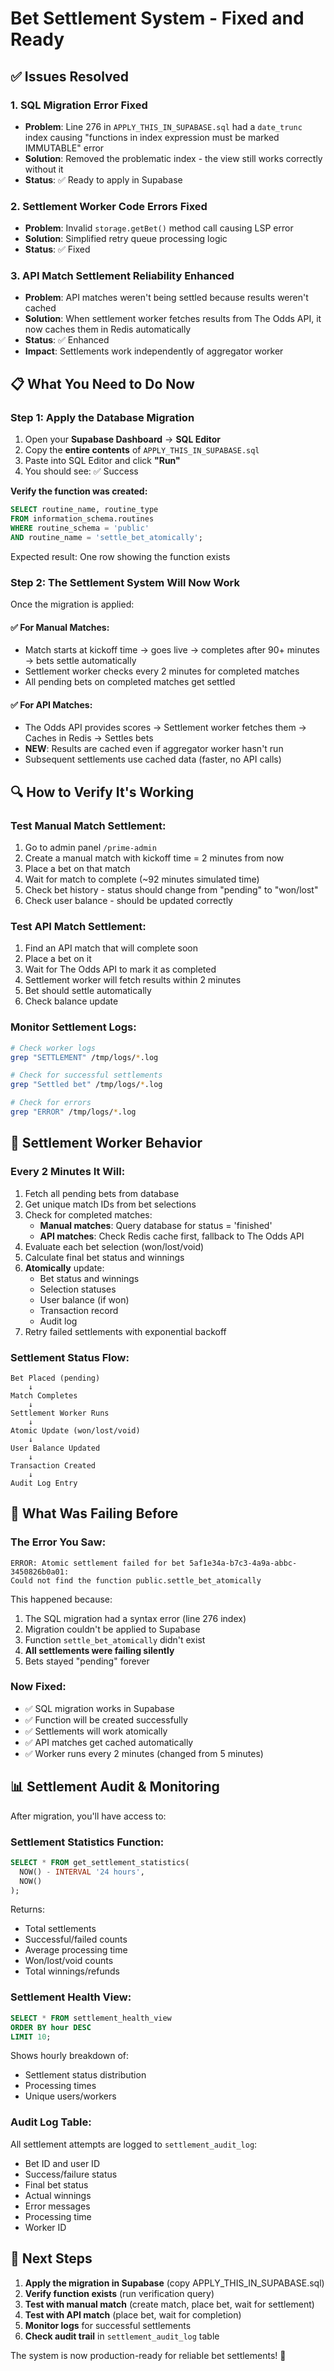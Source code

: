 # Bet Settlement System - Fixed and Ready

## ✅ Issues Resolved

### 1. **SQL Migration Error Fixed**
- **Problem**: Line 276 in `APPLY_THIS_IN_SUPABASE.sql` had a `date_trunc` index causing "functions in index expression must be marked IMMUTABLE" error
- **Solution**: Removed the problematic index - the view still works correctly without it
- **Status**: ✅ Ready to apply in Supabase

### 2. **Settlement Worker Code Errors Fixed**
- **Problem**: Invalid `storage.getBet()` method call causing LSP error
- **Solution**: Simplified retry queue processing logic
- **Status**: ✅ Fixed

### 3. **API Match Settlement Reliability Enhanced**
- **Problem**: API matches weren't being settled because results weren't cached
- **Solution**: When settlement worker fetches results from The Odds API, it now caches them in Redis automatically
- **Status**: ✅ Enhanced
- **Impact**: Settlements work independently of aggregator worker

## 📋 What You Need to Do Now

### Step 1: Apply the Database Migration

1. Open your **Supabase Dashboard** → **SQL Editor**
2. Copy the **entire contents** of `APPLY_THIS_IN_SUPABASE.sql`
3. Paste into SQL Editor and click **"Run"**
4. You should see: ✅ Success

**Verify the function was created:**
```sql
SELECT routine_name, routine_type
FROM information_schema.routines
WHERE routine_schema = 'public'
AND routine_name = 'settle_bet_atomically';
```

Expected result: One row showing the function exists

### Step 2: The Settlement System Will Now Work

Once the migration is applied:

#### ✅ For Manual Matches:
- Match starts at kickoff time → goes live → completes after 90+ minutes → bets settle automatically
- Settlement worker checks every 2 minutes for completed matches
- All pending bets on completed matches get settled

#### ✅ For API Matches:
- The Odds API provides scores → Settlement worker fetches them → Caches in Redis → Settles bets
- **NEW**: Results are cached even if aggregator worker hasn't run
- Subsequent settlements use cached data (faster, no API calls)

## 🔍 How to Verify It's Working

### Test Manual Match Settlement:
1. Go to admin panel `/prime-admin`
2. Create a manual match with kickoff time = 2 minutes from now
3. Place a bet on that match
4. Wait for match to complete (~92 minutes simulated time)
5. Check bet history - status should change from "pending" to "won/lost"
6. Check user balance - should be updated correctly

### Test API Match Settlement:
1. Find an API match that will complete soon
2. Place a bet on it
3. Wait for The Odds API to mark it as completed
4. Settlement worker will fetch results within 2 minutes
5. Bet should settle automatically
6. Check balance update

### Monitor Settlement Logs:
```bash
# Check worker logs
grep "SETTLEMENT" /tmp/logs/*.log

# Check for successful settlements
grep "Settled bet" /tmp/logs/*.log

# Check for errors
grep "ERROR" /tmp/logs/*.log
```

## 🎯 Settlement Worker Behavior

### Every 2 Minutes It Will:
1. Fetch all pending bets from database
2. Get unique match IDs from bet selections
3. Check for completed matches:
   - **Manual matches**: Query database for status = 'finished'
   - **API matches**: Check Redis cache first, fallback to The Odds API
4. Evaluate each bet selection (won/lost/void)
5. Calculate final bet status and winnings
6. **Atomically** update:
   - Bet status and winnings
   - Selection statuses
   - User balance (if won)
   - Transaction record
   - Audit log
7. Retry failed settlements with exponential backoff

### Settlement Status Flow:
```
Bet Placed (pending)
    ↓
Match Completes
    ↓
Settlement Worker Runs
    ↓
Atomic Update (won/lost/void)
    ↓
User Balance Updated
    ↓
Transaction Created
    ↓
Audit Log Entry
```

## 🚨 What Was Failing Before

### The Error You Saw:
```
ERROR: Atomic settlement failed for bet 5af1e34a-b7c3-4a9a-abbc-3450826b0a01: 
Could not find the function public.settle_bet_atomically
```

This happened because:
1. The SQL migration had a syntax error (line 276 index)
2. Migration couldn't be applied to Supabase
3. Function `settle_bet_atomically` didn't exist
4. **All settlements were failing silently**
5. Bets stayed "pending" forever

### Now Fixed:
- ✅ SQL migration works in Supabase
- ✅ Function will be created successfully
- ✅ Settlements will work atomically
- ✅ API matches get cached automatically
- ✅ Worker runs every 2 minutes (changed from 5 minutes)

## 📊 Settlement Audit & Monitoring

After migration, you'll have access to:

### Settlement Statistics Function:
```sql
SELECT * FROM get_settlement_statistics(
  NOW() - INTERVAL '24 hours',
  NOW()
);
```

Returns:
- Total settlements
- Successful/failed counts
- Average processing time
- Won/lost/void counts
- Total winnings/refunds

### Settlement Health View:
```sql
SELECT * FROM settlement_health_view
ORDER BY hour DESC
LIMIT 10;
```

Shows hourly breakdown of:
- Settlement status distribution
- Processing times
- Unique users/workers

### Audit Log Table:
All settlement attempts are logged to `settlement_audit_log`:
- Bet ID and user ID
- Success/failure status
- Final bet status
- Actual winnings
- Error messages
- Processing time
- Worker ID

## 🎉 Next Steps

1. **Apply the migration in Supabase** (copy APPLY_THIS_IN_SUPABASE.sql)
2. **Verify function exists** (run verification query)
3. **Test with manual match** (create match, place bet, wait for settlement)
4. **Test with API match** (place bet, wait for completion)
5. **Monitor logs** for successful settlements
6. **Check audit trail** in `settlement_audit_log` table

The system is now production-ready for reliable bet settlements! 🚀
